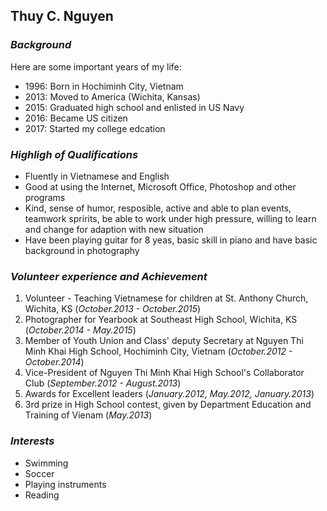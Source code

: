 ## **Thuy C. Nguyen**


### ***Background*** 
Here are some important years of my life:
+ 1996: Born in Hochiminh City, Vietnam
+ 2013: Moved to America (Wichita, Kansas)
+ 2015: Graduated high school and enlisted in US Navy 
+ 2016: Became US citizen
+ 2017: Started my college edcation


### ***Highligh of Qualifications***
 + Fluently in Vietnamese and English
 + Good at using the Internet, Microsoft Office, Photoshop and other programs
 + Kind, sense of humor, resposible, active and able to plan events, teamwork spririts, be able to work under high pressure, willing to learn and change for adaption with new situation
 + Have been playing guitar for 8 yeas, basic skill in piano and have basic background in photography


### ***Volunteer experience and Achievement***
1. Volunteer - Teaching Vietnamese for children at St. Anthony Church, Wichita, KS (<i>October.2013 - October.2015</i>)
1. Photographer for Yearbook at Southeast High School, Wichita, KS (<i>October.2014 - May.2015</i>)
1. Member of Youth Union and Class' deputy Secretary at Nguyen Thi Minh Khai High School, Hochiminh City, Vietnam (<i>October.2012 - October.2014</i>)
1. Vice-President of Nguyen Thi Minh Khai High School's Collaborator Club (<i>September.2012 - August.2013</i>)
1. Awards for Excellent leaders (<i>January.2012, May.2012, January.2013</i>)
1. 3rd prize in High School contest, given by Department Education and Training of Vienam (<i>May.2013</i>)


### ***Interests***
+ Swimming
+ Soccer
+ Playing instruments
+ Reading
